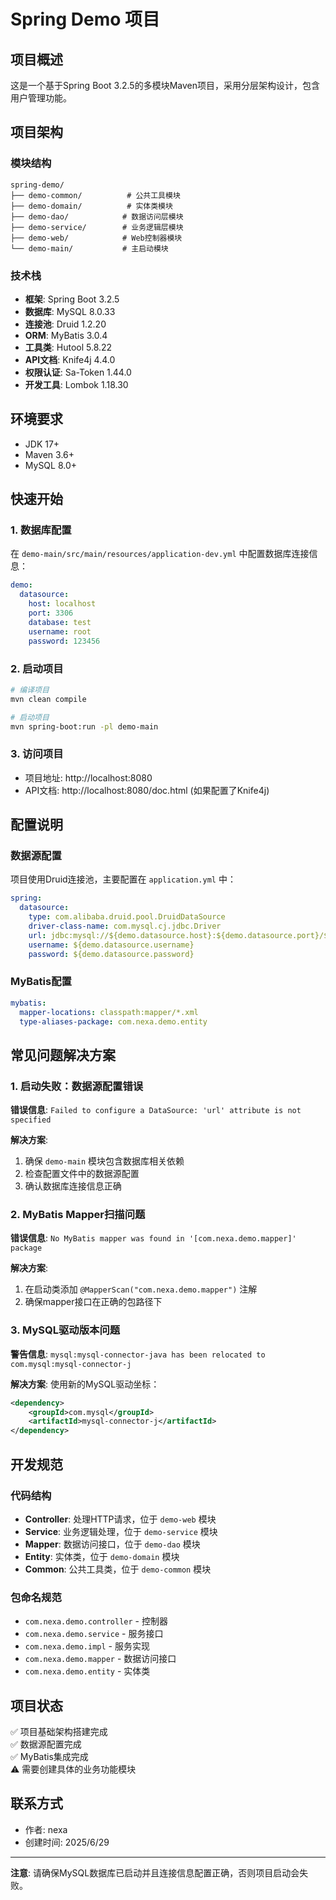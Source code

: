 # Spring Demo 项目

## 项目概述

这是一个基于Spring Boot 3.2.5的多模块Maven项目，采用分层架构设计，包含用户管理功能。

## 项目架构

### 模块结构
```
spring-demo/
├── demo-common/          # 公共工具模块
├── demo-domain/          # 实体类模块
├── demo-dao/            # 数据访问层模块
├── demo-service/        # 业务逻辑层模块
├── demo-web/            # Web控制器模块
└── demo-main/           # 主启动模块
```

### 技术栈
- **框架**: Spring Boot 3.2.5
- **数据库**: MySQL 8.0.33
- **连接池**: Druid 1.2.20
- **ORM**: MyBatis 3.0.4
- **工具类**: Hutool 5.8.22
- **API文档**: Knife4j 4.4.0
- **权限认证**: Sa-Token 1.44.0
- **开发工具**: Lombok 1.18.30

## 环境要求

- JDK 17+
- Maven 3.6+
- MySQL 8.0+

## 快速开始

### 1. 数据库配置

在 `demo-main/src/main/resources/application-dev.yml` 中配置数据库连接信息：

```yaml
demo:
  datasource:
    host: localhost
    port: 3306
    database: test
    username: root
    password: 123456
```

### 2. 启动项目

```bash
# 编译项目
mvn clean compile

# 启动项目
mvn spring-boot:run -pl demo-main
```

### 3. 访问项目

- 项目地址: http://localhost:8080
- API文档: http://localhost:8080/doc.html (如果配置了Knife4j)

## 配置说明

### 数据源配置

项目使用Druid连接池，主要配置在 `application.yml` 中：

```yaml
spring:
  datasource:
    type: com.alibaba.druid.pool.DruidDataSource
    driver-class-name: com.mysql.cj.jdbc.Driver
    url: jdbc:mysql://${demo.datasource.host}:${demo.datasource.port}/${demo.datasource.database}?serverTimezone=Asia/Shanghai&useUnicode=true&characterEncoding=utf-8&zeroDateTimeBehavior=convertToNull&useSSL=false&allowPublicKeyRetrieval=true
    username: ${demo.datasource.username}
    password: ${demo.datasource.password}
```

### MyBatis配置

```yaml
mybatis:
  mapper-locations: classpath:mapper/*.xml
  type-aliases-package: com.nexa.demo.entity
```

## 常见问题解决方案

### 1. 启动失败：数据源配置错误

**错误信息**: `Failed to configure a DataSource: 'url' attribute is not specified`

**解决方案**:
1. 确保 `demo-main` 模块包含数据库相关依赖
2. 检查配置文件中的数据源配置
3. 确认数据库连接信息正确

### 2. MyBatis Mapper扫描问题

**错误信息**: `No MyBatis mapper was found in '[com.nexa.demo.mapper]' package`

**解决方案**:
1. 在启动类添加 `@MapperScan("com.nexa.demo.mapper")` 注解
2. 确保mapper接口在正确的包路径下

### 3. MySQL驱动版本问题

**警告信息**: `mysql:mysql-connector-java has been relocated to com.mysql:mysql-connector-j`

**解决方案**: 使用新的MySQL驱动坐标：
```xml
<dependency>
    <groupId>com.mysql</groupId>
    <artifactId>mysql-connector-j</artifactId>
</dependency>
```

## 开发规范

### 代码结构
- **Controller**: 处理HTTP请求，位于 `demo-web` 模块
- **Service**: 业务逻辑处理，位于 `demo-service` 模块
- **Mapper**: 数据访问接口，位于 `demo-dao` 模块
- **Entity**: 实体类，位于 `demo-domain` 模块
- **Common**: 公共工具类，位于 `demo-common` 模块

### 包命名规范
- `com.nexa.demo.controller` - 控制器
- `com.nexa.demo.service` - 服务接口
- `com.nexa.demo.impl` - 服务实现
- `com.nexa.demo.mapper` - 数据访问接口
- `com.nexa.demo.entity` - 实体类

## 项目状态

✅ 项目基础架构搭建完成  
✅ 数据源配置完成  
✅ MyBatis集成完成  
⚠️ 需要创建具体的业务功能模块  

## 联系方式

- 作者: nexa
- 创建时间: 2025/6/29

---

**注意**: 请确保MySQL数据库已启动并且连接信息配置正确，否则项目启动会失败。
